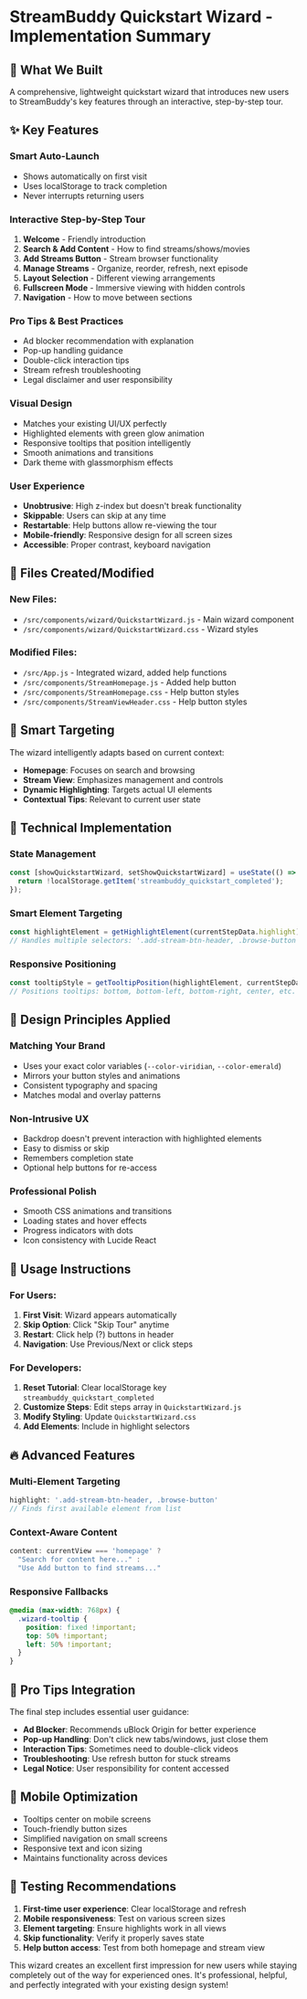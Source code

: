 # StreamBuddy Quickstart Wizard - Implementation Summary

## 🚀 What We Built

A comprehensive, lightweight quickstart wizard that introduces new users to StreamBuddy's key features through an interactive, step-by-step tour.

## ✨ Key Features

### **Smart Auto-Launch**
- Shows automatically on first visit
- Uses localStorage to track completion
- Never interrupts returning users

### **Interactive Step-by-Step Tour**
1. **Welcome** - Friendly introduction
2. **Search & Add Content** - How to find streams/shows/movies
3. **Add Streams Button** - Stream browser functionality
4. **Manage Streams** - Organize, reorder, refresh, next episode
5. **Layout Selection** - Different viewing arrangements
6. **Fullscreen Mode** - Immersive viewing with hidden controls
7. **Navigation** - How to move between sections

### **Pro Tips & Best Practices**
- Ad blocker recommendation with explanation
- Pop-up handling guidance
- Double-click interaction tips
- Stream refresh troubleshooting
- Legal disclaimer and user responsibility

### **Visual Design**
- Matches your existing UI/UX perfectly
- Highlighted elements with green glow animation
- Responsive tooltips that position intelligently
- Smooth animations and transitions
- Dark theme with glassmorphism effects

### **User Experience**
- **Unobtrusive**: High z-index but doesn't break functionality
- **Skippable**: Users can skip at any time
- **Restartable**: Help buttons allow re-viewing the tour
- **Mobile-friendly**: Responsive design for all screen sizes
- **Accessible**: Proper contrast, keyboard navigation

## 📁 Files Created/Modified

### New Files:
- `/src/components/wizard/QuickstartWizard.js` - Main wizard component
- `/src/components/wizard/QuickstartWizard.css` - Wizard styles

### Modified Files:
- `/src/App.js` - Integrated wizard, added help functions
- `/src/components/StreamHomepage.js` - Added help button
- `/src/components/StreamHomepage.css` - Help button styles
- `/src/components/StreamViewHeader.css` - Help button styles

## 🎯 Smart Targeting

The wizard intelligently adapts based on current context:
- **Homepage**: Focuses on search and browsing
- **Stream View**: Emphasizes management and controls
- **Dynamic Highlighting**: Targets actual UI elements
- **Contextual Tips**: Relevant to current user state

## 🔧 Technical Implementation

### State Management
```javascript
const [showQuickstartWizard, setShowQuickstartWizard] = useState(() => {
  return !localStorage.getItem('streambuddy_quickstart_completed');
});
```

### Smart Element Targeting
```javascript
const highlightElement = getHighlightElement(currentStepData.highlight);
// Handles multiple selectors: '.add-stream-btn-header, .browse-button'
```

### Responsive Positioning
```javascript
const tooltipStyle = getTooltipPosition(highlightElement, currentStepData.position);
// Positions tooltips: bottom, bottom-left, bottom-right, center, etc.
```

## 🎨 Design Principles Applied

### **Matching Your Brand**
- Uses your exact color variables (`--color-viridian`, `--color-emerald`)
- Mirrors your button styles and animations
- Consistent typography and spacing
- Matches modal and overlay patterns

### **Non-Intrusive UX**
- Backdrop doesn't prevent interaction with highlighted elements
- Easy to dismiss or skip
- Remembers completion state
- Optional help buttons for re-access

### **Professional Polish**
- Smooth CSS animations and transitions
- Loading states and hover effects
- Progress indicators with dots
- Icon consistency with Lucide React

## 🚀 Usage Instructions

### For Users:
1. **First Visit**: Wizard appears automatically
2. **Skip Option**: Click "Skip Tour" anytime
3. **Restart**: Click help (?) buttons in header
4. **Navigation**: Use Previous/Next or click steps

### For Developers:
1. **Reset Tutorial**: Clear localStorage key `streambuddy_quickstart_completed`
2. **Customize Steps**: Edit steps array in `QuickstartWizard.js`
3. **Modify Styling**: Update `QuickstartWizard.css`
4. **Add Elements**: Include in highlight selectors

## 🔥 Advanced Features

### **Multi-Element Targeting**
```javascript
highlight: '.add-stream-btn-header, .browse-button'
// Finds first available element from list
```

### **Context-Aware Content**
```javascript
content: currentView === 'homepage' ? 
  "Search for content here..." : 
  "Use Add button to find streams..."
```

### **Responsive Fallbacks**
```css
@media (max-width: 768px) {
  .wizard-tooltip {
    position: fixed !important;
    top: 50% !important;
    left: 50% !important;
  }
}
```

## 🎯 Pro Tips Integration

The final step includes essential user guidance:
- **Ad Blocker**: Recommends uBlock Origin for better experience
- **Pop-up Handling**: Don't click new tabs/windows, just close them
- **Interaction Tips**: Sometimes need to double-click videos
- **Troubleshooting**: Use refresh button for stuck streams
- **Legal Notice**: User responsibility for content accessed

## 📱 Mobile Optimization

- Tooltips center on mobile screens
- Touch-friendly button sizes
- Simplified navigation on small screens
- Responsive text and icon sizing
- Maintains functionality across devices

## 🧪 Testing Recommendations

1. **First-time user experience**: Clear localStorage and refresh
2. **Mobile responsiveness**: Test on various screen sizes
3. **Element targeting**: Ensure highlights work in all views
4. **Skip functionality**: Verify it properly saves state
5. **Help button access**: Test from both homepage and stream view

This wizard creates an excellent first impression for new users while staying completely out of the way for experienced ones. It's professional, helpful, and perfectly integrated with your existing design system!